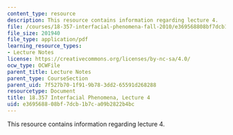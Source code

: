 ```yaml
---
content_type: resource
description: This resource contains information regarding lecture 4.
file: /courses/18-357-interfacial-phenomena-fall-2010/e369568808bf7dcb1b7ca09b2822b4bc_MIT18_357F10_Lecture4.pdf
file_size: 201940
file_type: application/pdf
learning_resource_types:
- Lecture Notes
license: https://creativecommons.org/licenses/by-nc-sa/4.0/
ocw_type: OCWFile
parent_title: Lecture Notes
parent_type: CourseSection
parent_uid: 7f527b70-1f91-9b78-3dd2-65591d268288
resourcetype: Document
title: 18.357 Interfacial Phenomena, Lecture 4
uid: e3695688-08bf-7dcb-1b7c-a09b2822b4bc
---
```

This resource contains information regarding lecture 4.